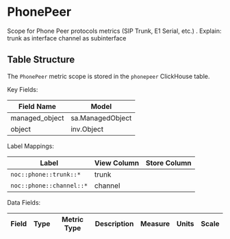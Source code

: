 # PhonePeer

Scope for Phone Peer protocols metrics (SIP Trunk, E1 Serial, etc.) . Explain:
trunk as interface
channel as subinterface

## Table Structure
The `PhonePeer` metric scope is stored
in the `phonepeer` ClickHouse table.

Key Fields:

| Field Name | Model |
| --- | --- |
| managed_object | sa.ManagedObject |
| object | inv.Object |


Label Mappings:

| Label | View Column | Store Column |
| --- | --- | --- |
| `noc::phone::trunk::*` | trunk |  |
| `noc::phone::channel::*` | channel |  |


Data Fields:

| Field | Type | Metric Type | Description | Measure | Units | Scale |
| --- | --- | --- | --- | --- | --- | --- |
